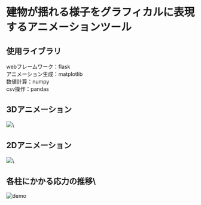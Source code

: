# 建物が揺れる様子をグラフィカルに表現するアニメーションツール

## 使用ライブラリ
webフレームワーク：flask\
アニメーション生成：matplotlib\
数値計算：numpy\
csv操作：pandas

## 3Dアニメーション
<img src="https://user-images.githubusercontent.com/39854090/67361305-2cb45180-f5a3-11e9-8967-e430d416d52d.gif">\
## 2Dアニメーション
<img  src="https://user-images.githubusercontent.com/39854090/67361306-2cb45180-f5a3-11e9-85f0-d0c35c839e5a.gif">\
## 各柱にかかる応力の推移\
![demo](https://user-images.githubusercontent.com/39854090/67361272-160dfa80-f5a3-11e9-8493-e893b6569e99.gif)


